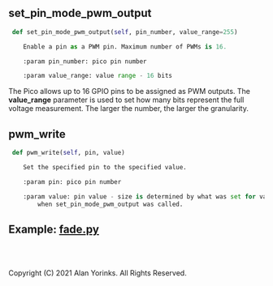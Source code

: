 ## set_pin_mode_pwm_output

```python
 def set_pin_mode_pwm_output(self, pin_number, value_range=255)

    Enable a pin as a PWM pin. Maximum number of PWMs is 16.

    :param pin_number: pico pin number

    :param value_range: value range - 16 bits
```
The Pico allows up to 16 GPIO pins to be assigned as PWM outputs. The **value_range** 
parameter is used to set how many bits represent the full voltage measurement. The 
larger the number, the larger the granularity.

## pwm_write

```python
 def pwm_write(self, pin, value)

    Set the specified pin to the specified value.

    :param pin: pico pin number

    :param value: pin value - size is determined by what was set for value_range
        when set_pin_mode_pwm_output was called.
```

## Example: [fade.py](https://github.com/MrYsLab/telemetrix-rpi-pico/blob/master/examples/fade.py)
<br>
<br>

Copyright (C) 2021 Alan Yorinks. All Rights Reserved.